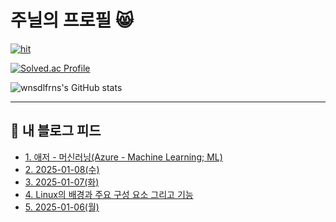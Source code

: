 # 주닐의 프로필 😸

[![hit](https://hits.seeyoufarm.com/api/count/incr/badge.svg?url=https%3A%2F%2Fgithub.com%2Fwnsdlfrns%2F&count_bg=%2379C83D&title_bg=%23555555&icon=&icon_color=%23E7E7E7&title=hit&edge_flat=false)](https://hits.seeyoufarm.com)

[![Solved.ac Profile](http://mazassumnida.wtf/api/generate_badge?boj=jl92)](https://solved.ac/jl92)

![wnsdlfrns's GitHub stats](https://github-readme-stats.vercel.app/api?username=wnsdlfrns&show_icons=true&theme=tokyonight)

***
## 📕 내 블로그 피드
<ul><li><a href='https://jl92.tistory.com/9' target='_blank'>1. 애저 - 머신러닝(Azure - Machine Learning; ML)</a></li><li><a href='https://jl92.tistory.com/8' target='_blank'>2. 2025-01-08(수)</a></li><li><a href='https://jl92.tistory.com/7' target='_blank'>3. 2025-01-07(화)</a></li><li><a href='https://jl92.tistory.com/5' target='_blank'>4. Linux의 배경과 주요 구성 요소 그리고 기능</a></li><li><a href='https://jl92.tistory.com/4' target='_blank'>5. 2025-01-06(월)</a></li></ul>